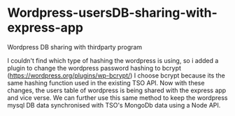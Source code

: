 # Wordpress-usersDB-sharing-with-express-app
Wordpress DB sharing with thirdparty program

I couldn't find which type of hashing the wordpress is using, so i added a plugin to change the wordpress password hashing to bcrypt (https://wordpress.org/plugins/wp-bcrypt/)
I choose bcrypt because its the same hashing function used in the existing TSO API.
Now with these changes, the users table of wordpress is being shared with the express app and vice verse.
We can further use this same method to keep the wordpress mysql DB data synchronised with TSO's MongoDb data using a Node API.
